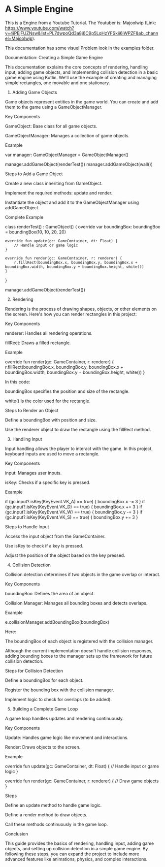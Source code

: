 # A Simple Engine
This is a Engine from a Youtube Tutorial. 
The Youtuber is: Majoolwip (Link: https://www.youtube.com/watch?v=4iPEjFUZNsw&list=PL7dwpoQd3a8j6C9p5LqHzYFSkii6iWPZF&ab_channel=Majoolwip).

This documentation has some visuel Problem look in the examples folder.


Documentation: Creating a Simple Game Engine

This documentation explains the core concepts of rendering, handling input, adding game objects, and implementing collision detection in a basic game engine using Kotlin. We'll use the example of creating and managing simple rectangles, one movable and one stationary.

1. Adding Game Objects

Game objects represent entities in the game world. You can create and add them to the game using a GameObjectManager.

Key Components

GameObject: Base class for all game objects.

GameObjectManager: Manages a collection of game objects.

Example

var manager: GameObjectManager = GameObjectManager()

manager.addGameObject(renderTest())
manager.addGameObject(wall())

Steps to Add a Game Object

Create a new class inheriting from GameObject.

Implement the required methods: update and render.

Instantiate the object and add it to the GameObjectManager using addGameObject.

Complete Example

class renderTest() : GameObject() {
    override var boundingBox: boundingBox = boundingBox(10, 10, 20, 20)

    override fun update(gc: GameContainer, dt: Float) {
        // Handle input or game logic
    }

    override fun render(gc: GameContainer, r: renderer) {
        r.fillRect(boundingBox.x, boundingBox.y, boundingBox.x + boundingBox.width, boundingBox.y + boundingBox.height, white())
    }
}

manager.addGameObject(renderTest())

2. Rendering

Rendering is the process of drawing shapes, objects, or other elements on the screen. Here's how you can render rectangles in this project:

Key Components

renderer: Handles all rendering operations.

fillRect: Draws a filled rectangle.

Example

override fun render(gc: GameContainer, r: renderer) {
    r.fillRect(boundingBox.x, boundingBox.y, boundingBox.x + boundingBox.width, boundingBox.y + boundingBox.height, white())
}

In this code:

boundingBox specifies the position and size of the rectangle.

white() is the color used for the rectangle.

Steps to Render an Object

Define a boundingBox with position and size.

Use the renderer object to draw the rectangle using the fillRect method.

3. Handling Input

Input handling allows the player to interact with the game. In this project, keyboard inputs are used to move a rectangle.

Key Components

input: Manages user inputs.

isKey: Checks if a specific key is pressed.

Example

if (gc.input?.isKey(KeyEvent.VK_A) == true) {
    boundingBox.x -= 3
}
if (gc.input?.isKey(KeyEvent.VK_D) == true) {
    boundingBox.x += 3
}
if (gc.input?.isKey(KeyEvent.VK_W) == true) {
    boundingBox.y -= 3
}
if (gc.input?.isKey(KeyEvent.VK_S) == true) {
    boundingBox.y += 3
}

Steps to Handle Input

Access the input object from the GameContainer.

Use isKey to check if a key is pressed.

Adjust the position of the object based on the key pressed.

4. Collision Detection

Collision detection determines if two objects in the game overlap or interact.

Key Components

boundingBox: Defines the area of an object.

Collision Manager: Manages all bounding boxes and detects overlaps.

Example

e.collisionManager.addBoundingBox(boundingBox)

Here:

The boundingBox of each object is registered with the collision manager.

Although the current implementation doesn't handle collision responses, adding bounding boxes to the manager sets up the framework for future collision detection.

Steps for Collision Detection

Define a boundingBox for each object.

Register the bounding box with the collision manager.

Implement logic to check for overlaps (to be added).

5. Building a Complete Game Loop

A game loop handles updates and rendering continuously.

Key Components

Update: Handles game logic like movement and interactions.

Render: Draws objects to the screen.

Example

override fun update(gc: GameContainer, dt: Float) {
    // Handle input or game logic
}

override fun render(gc: GameContainer, r: renderer) {
    // Draw game objects
}

Steps

Define an update method to handle game logic.

Define a render method to draw objects.

Call these methods continuously in the game loop.

Conclusion

This guide provides the basics of rendering, handling input, adding game objects, and setting up collision detection in a simple game engine. By following these steps, you can expand the project to include more advanced features like animations, physics, and complex interactions.


